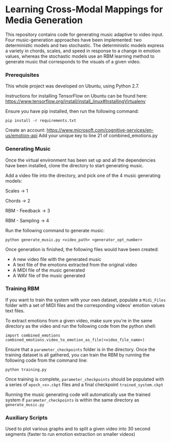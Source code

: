 # Learning Cross-Modal Mappings for Media Generation

This repository contains code for generating music adaptive to video input. Four music-generation approaches have been implemented: two deterministic models and two stochastic. The deterministic models express a variety in chords, scales, and speed in response to a change in emotion values, whereas the stochastic models use an RBM learning method to generate music that corresponds to the visuals of a given video.


### Prerequisites

This whole project was developed on Ubuntu, using Python 2.7.


Instructions for installing TensorFlow on Ubuntu can be found here:
https://www.tensorflow.org/install/install_linux#InstallingVirtualenv

Ensure you have pip installed, then run the following command:

```
pip install -r requirements.txt
```

Create an account: https://www.microsoft.com/cognitive-services/en-us/emotion-api
Add your unique key to line 21 of combined_emotions.py

### Generating Music

Once the virtual environment has been set up and all the dependencies have been installed, clone the directory to start generating music. 

Add a video file into the directory, and pick one of the 4 music generating models:

Scales -> 1

Chords -> 2

RBM - Feedback -> 3

RBM - Sampling -> 4

Run the following command to generate music:

```
python generate_music.py <video_path> <generator_opt_number>
```

Once generation is finished, the following files would have been created:

* A new video file with the generated music
* A text file of the emotions extracted from the original video
* A MIDI file of the music generated
* A WAV file of the music generated


### Training RBM

If you want to train the system with your own dataset, populate a `Midi_Files` folder with a set of MIDI files and the corresponding videos' emotion values text files. 

To extract emotions from a given video, make sure you're in the same directory as the video and run the following code from the python shell:

```
import combined_emotions
combined_emotions.video_to_emotion_as_file(<video_file_name>)
```

Ensure that a `parameter_checkpoints` folder is in the directory.
Once the training dataset is all gathered, you can train the RBM by running the following code from the command line:

```
python training.py
```

Once training is complete, `parameter_checkpoints` should be populated with a series of `epoch_<x>.ckpt` files and a final checkpoint `trained_system.ckpt`

Running the music generating code will automatically use the trained system if `parameter_checkpoints` is within the same directory as `generate_music.py`


### Auxiliary Scripts

Used to plot various graphs and to split a given video into 30 second segments (faster to run emotion extraction on smaller videos)

